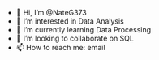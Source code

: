 - 👋 Hi, I’m @NateG373
- 👀 I’m interested in Data Analysis
- 🌱 I’m currently learning Data Processing
- 💞️ I’m looking to collaborate on SQL
- 📫 How to reach me: email

<!---
NateG373/NateG373 is a ✨ special ✨ repository because its `README.md` (this file) appears on your GitHub profile.
You can click the Preview link to take a look at your changes.
--->
